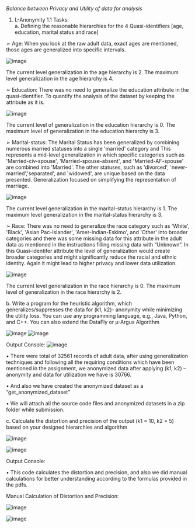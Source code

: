 


*Balance between Privacy and Utility of data for analysis* 
1) L-Anonymity 
1.1 Tasks:  
a. Defining the reasonable hierarchies for the 4 Quasi-identifiers [age, education, marital
status and race] 

➢ Age: When you look at the raw adult data, exact ages are mentioned, those ages are 
generalized into specific intervals.

![image](https://github.com/user-attachments/assets/1654e581-a7af-4243-ae33-3aec7392351f)

The current level generalization in the age hierarchy is 2. 
The maximum level generalization in the age hierarchy is 4. 

➢ Education: There was no need to generalize the education attribute in the quasi-identifier. 
To quantify the analysis of the dataset by keeping the attribute as it is.

![image](https://github.com/user-attachments/assets/79765115-aa3f-4e3a-a9c1-ba902e355805)

The current level of generalization in the education hierarchy is 0. 
The maximum level of generalization in the education hierarchy is 3.

➢ Marital-status: The Marital Status has been generalized by combining numerous married 
statuses into a single 'married' category and This represents a mid-level generalization in 
which specific categories such as 'Married-civ-spouse', 'Married-spouse-absent', and 
'Married-AF-spouse' are combined into 'Married'. The other statuses, such as 'divorced', 
'never-married','separated', and 'widowed', are unique based on the data presented. 
Generalization focused on simplifying the representation of marriage.

![image](https://github.com/user-attachments/assets/c1da58f8-6126-4b5c-8395-20ccfd18ad94)

The current level generalization in the marital-status hierarchy is 1. 
The maximum level generalization in the marital-status hierarchy is 3. 

➢ Race: There was no need to generalize the race category such as 'White', 'Black', 'Asian
Pac-Islander', 'Amer-Indian-Eskimo', and 'Other' into broader categories and there was 
some missing data for this attribute in the adult data as mentioned in the instructions filling 
missing data with “Unknown”. In this Quasi-identifer attribute the level of generalization 
would create broader categories and might significantly reduce the racial and ethnic 
identity. Again it might lead to higher privacy and lower data utilization.

![image](https://github.com/user-attachments/assets/70f3adef-489e-4bea-90d6-627bbcf81487)

The current level generalization in the race hierarchy is 0. 
The maximum level of generalization in the race hierarchy is 2.

b. Write a program for the heuristic algorithm, which generalizes/suppresses the data for (k1, k2)- 
anonymity while minimizing the utility loss. You can use any programming language, e.g., Java, 
Python, and C++. You can also extend the DataFly or µ-Argus Algorithm

![image](https://github.com/user-attachments/assets/ae6ade4a-c769-4565-9890-03320346942a)
![image](https://github.com/user-attachments/assets/5ca5094a-1876-42a7-a333-49446f46913e)

Output Console: 
![image](https://github.com/user-attachments/assets/35020298-45e7-456a-b630-21d96373ca19)

• There were total of 32561 records of adult data, after using generalization techniques and 
following all the requiring conditions which have been mentioned in the assignment, we 
anonymized data after applying (k1, k2) – anonymity and data for utilization we have is 30766. 

• And also we have created the anonymized dataset as a “get_anonymized_dataset” 

• We will attach all the source code files and anonymized datasets in a zip folder while submission. 

c. Calculate the distortion and precision of the output (k1 = 10, k2 = 5) based on your designed 
hierarchies and algorithm 

![image](https://github.com/user-attachments/assets/55188bd6-9df5-425a-b372-5c0d755beb24)

![image](https://github.com/user-attachments/assets/e78ce4f7-3ce7-41c1-a5a0-cb85b491ac67)

Output Console: 

• This code calculates the distortion and precision, and also we did manual calculations for better 
understanding according to the formulas provided in the pdfs.

Manual Calculation of Distortion and Precision: 

![image](https://github.com/user-attachments/assets/56769d87-e3d7-4e3b-ab8a-852a7681da17)

![image](https://github.com/user-attachments/assets/c2f2fc68-f849-4e39-9313-837f8a6c3bb5)












